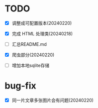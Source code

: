# TODO

- [x] 调整成可配置版本(20240220)
- [x] 完成 HTML 处理类(20240218)
- [ ] 汇总README.md
- [x] 爬虫部分(20240220)
- [ ] 增加本地sqlite存储


# bug-fix
- [x] 同一片文章多张图片会有问题(20240220)
